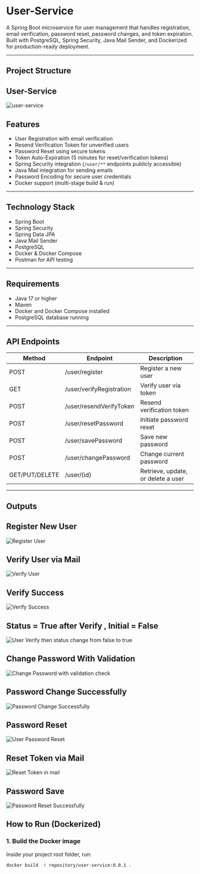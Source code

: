 # User-Service

A Spring Boot microservice for user management that handles registration, email verification, password reset, password changes, and token expiration.  
Built with PostgreSQL, Spring Security, Java Mail Sender, and Dockerized for production-ready deployment.

---

## Project Structure
## User-Service
![user-service](https://github.com/user-attachments/assets/493172ab-4509-43da-921f-225f2720e703)



## Features

- User Registration with email verification
- Resend Verification Token for unverified users
- Password Reset using secure tokens
- Token Auto-Expiration (5 minutes for reset/verification tokens)
- Spring Security integration (`/user/**` endpoints publicly accessible)
- Java Mail integration for sending emails
- Password Encoding for secure user credentials
- Docker support (multi-stage build & run)

---

## Technology Stack

- Spring Boot
- Spring Security
- Spring Data JPA
- Java Mail Sender
- PostgreSQL
- Docker & Docker Compose
- Postman for API testing

---

## Requirements

- Java 17 or higher
- Maven
- Docker and Docker Compose installed
- PostgreSQL database running

---

## API Endpoints

| Method | Endpoint | Description |
|--------|----------|-------------|
| POST   | /user/register            | Register a new user |
| GET    | /user/verifyRegistration   | Verify user via token |
| POST   | /user/resendVerifyToken    | Resend verification token |
| POST   | /user/resetPassword        | Initiate password reset |
| POST   | /user/savePassword         | Save new password |
| POST   | /user/changePassword       | Change current password |
| GET/PUT/DELETE | /user/{id}          | Retrieve, update, or delete a user |

---

## Outputs
## Register New User
![Register User](https://github.com/user-attachments/assets/0bddb512-6407-4994-8c1e-528b60ad7b93)

## Verify User via Mail
![Verify User](https://github.com/user-attachments/assets/57748f62-f3d2-4a6f-82b0-42cce8b83c9c)

## Verify Success 
![Verify Success](https://github.com/user-attachments/assets/39dc953b-ff71-4117-805a-4f2f80be0213)

## Status = True after Verify , Initial = False
![User Verify then status change from false to true](https://github.com/user-attachments/assets/e891c0eb-7f1b-47ed-8cc6-30471e83fada)

## Change Password With Validation
![Change Password with validation check](https://github.com/user-attachments/assets/4e03530b-144c-4fb8-848d-d9b4129d74e7)

## Password Change Successfully
![Password Change Successfully](https://github.com/user-attachments/assets/b5ed6c7f-5d8e-4af3-9a0a-d3e023cea2c8)

## Password Reset 
![User Password Reset](https://github.com/user-attachments/assets/327d94e9-c573-4bac-88d3-cfe74be664c1)

## Reset Token via Mail
![Reset Token in mail](https://github.com/user-attachments/assets/aa6767a7-0224-4f3c-a2ce-fbb8a3658072)

## Password Save 
![Password Reset Successfully](https://github.com/user-attachments/assets/d3748bdd-fd56-4ac3-8d05-5811cbc1f04c)


## How to Run (Dockerized)

### 1. Build the Docker image

Inside your project root folder, run:

```bash
docker build -t repository/user-service:0.0.1 .
